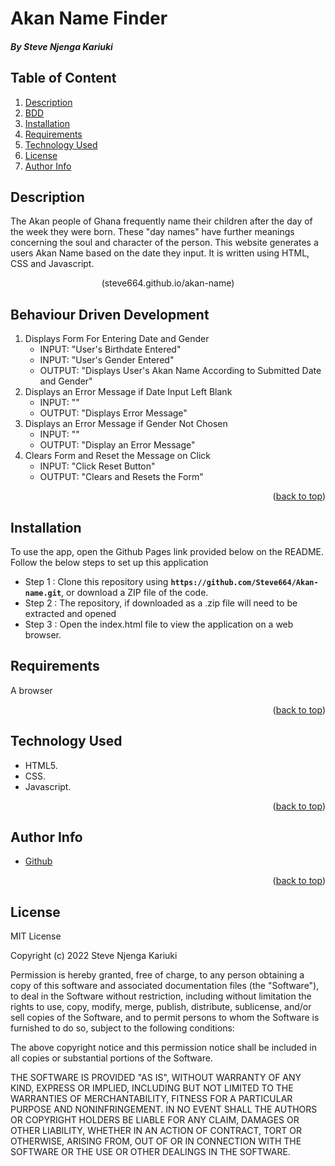 # Akan Name Finder
 ##### By Steve Njenga Kariuki

<div id="top"></div>

 ## Table of Content

<ol>
  <li><a href="#description">Description</a></li>
 <li><a href="Behaviour-Driven-Development">BDD</a></li>
  <li><a href="#installation">Installation</a></li>
  <li><a href="#requirements">Requirements</a></li>
  <li><a href="#technology-used">Technology Used</a></li>
 
  <li><a href="#license">License</a></li>
  <li><a href="#author-info">Author Info</a></li>

 </ol>
 
 ## Description
 <p>The Akan people of Ghana frequently name their children after the day of the week they were born. These "day names" have further meanings concerning the soul and character of the person. This website generates a users Akan Name based on the date they input. It is written using HTML, CSS and Javascript. </p>
 
  <p align="center">(steve664.github.io/akan-name)</p>

 ## Behaviour Driven Development

1. Displays Form For Entering Date and Gender
   - INPUT: "User's Birthdate Entered"
   - INPUT: "User's Gender Entered"
   - OUTPUT: "Displays User's Akan Name According to Submitted Date and Gender"
2. Displays an Error Message if Date Input Left Blank
   - INPUT: ""
   - OUTPUT: "Displays Error Message"
3. Displays an Error Message if Gender Not Chosen
   - INPUT: "" 
   - OUTPUT: "Display an Error Message" 
4. Clears Form and Reset the Message on Click
   - INPUT: "Click Reset Button" 
   - OUTPUT: "Clears and Resets the Form"
   
 <p align="right">(<a href="#top">back to top</a>)</p>
 
 ## Installation
 
To use the app, open the Github Pages link provided below on the README.
Follow the below steps to set up this application
* Step 1 : Clone this repository using **`https://github.com/Steve664/Akan-name.git`**, or download a ZIP file of the code.
* Step 2 : The repository, if downloaded as a .zip file will need to be extracted and opened
* Step 3 : Open the index.html file to view the application on a web browser.
 ## Requirements
<p>A browser</p>

<p align="right">(<a href="#top">back to top</a>)</p>

 ## Technology Used
 * HTML5.
 * CSS.
 * Javascript.

<p align="right">(<a href="#top">back to top</a>)</p>



## Author Info
<ul>
 <li><a href="https://github.com/Steve664?tab=repositories">Github</a></li>
</ul>
 <p align="right">(<a href="#top">back to top</a>)</p>

## License 
 MIT License

Copyright (c) 2022 Steve Njenga Kariuki

Permission is hereby granted, free of charge, to any person obtaining a copy
of this software and associated documentation files (the "Software"), to deal
in the Software without restriction, including without limitation the rights
to use, copy, modify, merge, publish, distribute, sublicense, and/or sell
copies of the Software, and to permit persons to whom the Software is
furnished to do so, subject to the following conditions:

The above copyright notice and this permission notice shall be included in all
copies or substantial portions of the Software.

THE SOFTWARE IS PROVIDED "AS IS", WITHOUT WARRANTY OF ANY KIND, EXPRESS OR
IMPLIED, INCLUDING BUT NOT LIMITED TO THE WARRANTIES OF MERCHANTABILITY,
FITNESS FOR A PARTICULAR PURPOSE AND NONINFRINGEMENT. IN NO EVENT SHALL THE
AUTHORS OR COPYRIGHT HOLDERS BE LIABLE FOR ANY CLAIM, DAMAGES OR OTHER
LIABILITY, WHETHER IN AN ACTION OF CONTRACT, TORT OR OTHERWISE, ARISING FROM,
OUT OF OR IN CONNECTION WITH THE SOFTWARE OR THE USE OR OTHER DEALINGS IN THE
SOFTWARE.
